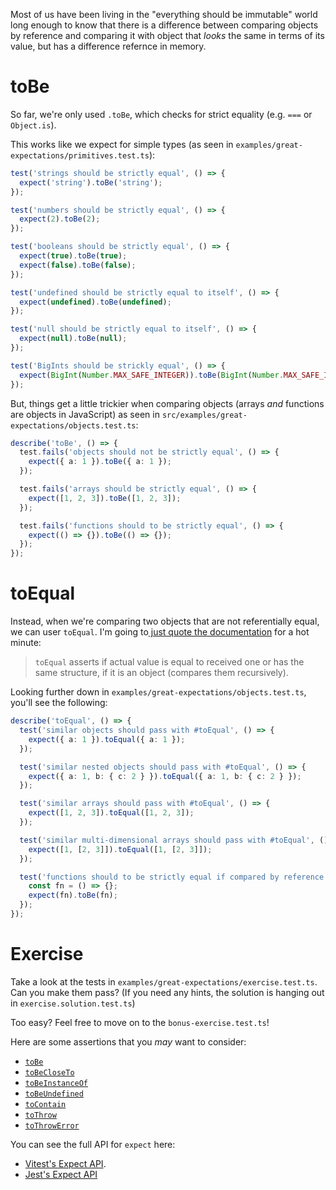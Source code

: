Most of us have been living in the "everything should be immutable" world long enough to know that there is a difference between comparing objects by reference and comparing it with object that _looks_ the same in terms of its value, but has a difference refernce in memory.

# toBe

So far, we're only used `.toBe`, which checks for strict equality (e.g. `===` or `Object.is`).

This works like we expect for simple types (as seen in `examples/great-expectations/primitives.test.ts`):

```ts
test('strings should be strictly equal', () => {
  expect('string').toBe('string');
});

test('numbers should be strictly equal', () => {
  expect(2).toBe(2);
});

test('booleans should be strictly equal', () => {
  expect(true).toBe(true);
  expect(false).toBe(false);
});

test('undefined should be strictly equal to itself', () => {
  expect(undefined).toBe(undefined);
});

test('null should be strictly equal to itself', () => {
  expect(null).toBe(null);
});

test('BigInts should be strickly equal', () => {
  expect(BigInt(Number.MAX_SAFE_INTEGER)).toBe(BigInt(Number.MAX_SAFE_INTEGER));
});
```

But, things get a little trickier when comparing objects (arrays _and_ functions are objects in JavaScript) as seen in `src/examples/great-expectations/objects.test.ts`:

```ts
describe('toBe', () => {
  test.fails('objects should not be strictly equal', () => {
    expect({ a: 1 }).toBe({ a: 1 });
  });

  test.fails('arrays should be strictly equal', () => {
    expect([1, 2, 3]).toBe([1, 2, 3]);
  });

  test.fails('functions should to be strictly equal', () => {
    expect(() => {}).toBe(() => {});
  });
});
```

# toEqual

Instead, when we're comparing two objects that are not referentially equal, we can user `toEqual`. I'm going to[ just quote the documentation](https://vitest.dev/api/expect.html#toequal) for a hot minute:

> `toEqual` asserts if actual value is equal to received one or has the same structure, if it is an object (compares them recursively).

Looking further down in `examples/great-expectations/objects.test.ts`, you'll see the following:

```ts
describe('toEqual', () => {
  test('similar objects should pass with #toEqual', () => {
    expect({ a: 1 }).toEqual({ a: 1 });
  });

  test('similar nested objects should pass with #toEqual', () => {
    expect({ a: 1, b: { c: 2 } }).toEqual({ a: 1, b: { c: 2 } });
  });

  test('similar arrays should pass with #toEqual', () => {
    expect([1, 2, 3]).toEqual([1, 2, 3]);
  });

  test('similar multi-dimensional arrays should pass with #toEqual', () => {
    expect([1, [2, 3]]).toEqual([1, [2, 3]]);
  });

  test('functions should to be strictly equal if compared by reference', () => {
    const fn = () => {};
    expect(fn).toBe(fn);
  });
});
```

# Exercise

Take a look at the tests in `examples/great-expectations/exercise.test.ts`. Can you make them pass? (If you need any hints, the solution is hanging out in `exercise.solution.test.ts`)

Too easy? Feel free to move on to the `bonus-exercise.test.ts`!

Here are some assertions that you _may_ want to consider:

- [`toBe`](https://vitest.dev/api/expect.html#tobe)
- [`toBeCloseTo`](https://vitest.dev/api/expect.html#tobecloseto)
- [`toBeInstanceOf`](https://vitest.dev/api/expect.html#tobeinstanceof)
- [`toBeUndefined`](https://vitest.dev/api/expect.html#tobeundefined)
- [`toContain`](https://vitest.dev/api/expect.html#tocontain)
- [`toThrow`](https://vitest.dev/api/expect.html#tothrow)
- [`toThrowError`](https://vitest.dev/api/expect.html#tothrowerror)

You can see the full API for `expect` here:

- [Vitest's Expect API](https://vitest.dev/api/expect.html).
- [Jest's Expect API](https://jestjs.io/docs/expect)

